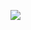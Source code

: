 [![](https://mermaid.ink/img/pako:eNqNkttqg0AQhl9FBsQbGzzGuJBCqWkJxAhJ2otqKVvdJEt1N-hKD-K7d9XQtIWUztUy_843_zDTQMozAghUtaGMCqQ0mtiTgmhIy3D5orWtqiZsm_PXdI9LoSxWCVNkBFF4NV8-Bav5_Wy1VqbTSyWMgtnirHodhWG0PCvf3C3O125m6818eTvoVf28K_Fhr6CUl2TIdZHRkqSCcvblsYveVIwKOWX-eEofiTESpBKU7b5Jg9FY0ouCs6NAWPa7e4YFPlV1_mO0rfM85awSZZ0KXlYCs0zSqz8ovMCUnTg_p_8fMWGgQ0FKScrkKptOSqBfYwJIPrtNJpCwVv7DteDrd5YCkkiiQ32Qg5CAYmmoALTFeSWzB8wANfAGyDLtke85pjE2vLHjeLYO74AuJtbImJiG6bm-6_qGZbY6fHAuCaYULMfyDMu1HcvwbVMHklFpPhxOrb-4vsVDX9C3bD8ByqPDVw?type=png)](https://mermaid.live/edit#pako:eNqNkttqg0AQhl9FBsQbGzzGuJBCqWkJxAhJ2otqKVvdJEt1N-hKD-K7d9XQtIWUztUy_843_zDTQMozAghUtaGMCqQ0mtiTgmhIy3D5orWtqiZsm_PXdI9LoSxWCVNkBFF4NV8-Bav5_Wy1VqbTSyWMgtnirHodhWG0PCvf3C3O125m6818eTvoVf28K_Fhr6CUl2TIdZHRkqSCcvblsYveVIwKOWX-eEofiTESpBKU7b5Jg9FY0ouCs6NAWPa7e4YFPlV1_mO0rfM85awSZZ0KXlYCs0zSqz8ovMCUnTg_p_8fMWGgQ0FKScrkKptOSqBfYwJIPrtNJpCwVv7DteDrd5YCkkiiQ32Qg5CAYmmoALTFeSWzB8wANfAGyDLtke85pjE2vLHjeLYO74AuJtbImJiG6bm-6_qGZbY6fHAuCaYULMfyDMu1HcvwbVMHklFpPhxOrb-4vsVDX9C3bD8ByqPDVw)
